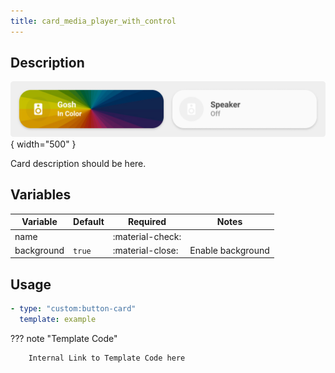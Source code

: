```yaml
---
title: card_media_player_with_control
---
```

<!-- markdownlint-disable MD046 -->

## Description

![example-image](../../assets/img/ulm_cards/card_media_player_art.png){ width="500" }

Card description should be here.

## Variables

| Variable | Default | Required         | Notes             |
|----------|---------|------------------|-------------------|
| name     |         | :material-check: |                   |
|background| `true`  | :material-close: | Enable background |

## Usage

```yaml
- type: "custom:button-card"
  template: example
```

??? note "Template Code"

        Internal Link to Template Code here
